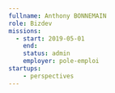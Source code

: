 ```yaml
---
fullname: Anthony BONNEMAIN
role: Bizdev
missions:
  - start: 2019-05-01
    end:
    status: admin
    employer: pole-emploi
startups:
    - perspectives
---
```

